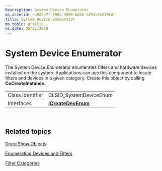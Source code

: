 ```yaml
---
Description: System Device Enumerator
ms.assetid: ea98be7f-580d-4986-bd6b-d254a2c075e8
title: System Device Enumerator
ms.topic: article
ms.date: 05/31/2018
---
```


# System Device Enumerator

The System Device Enumerator enumerates filters and hardware devices installed on the system. Applications can use this component to locate filters and devices in a given category. Create this object by calling **CoCreateInstance**.



|                  |                                          |
|------------------|------------------------------------------|
| Class Identifier | CLSID\_SystemDeviceEnum                  |
| Interfaces       | [**ICreateDevEnum**](/windows/desktop/api/Strmif/nn-strmif-icreatedevenum) |



 

## Related topics

<dl> <dt>

[DirectShow Objects](directshow-objects.md)
</dt> <dt>

[Enumerating Devices and Filters](enumerating-devices-and-filters.md)
</dt> <dt>

[Filter Categories](filter-categories.md)
</dt> </dl>

 

 



